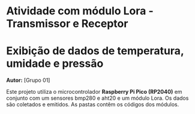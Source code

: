 # Atividade com módulo Lora - Transmissor e Receptor
# Exibição de dados de temperatura, umidade e pressão

**Autor:** [Grupo 01]  

Este projeto utiliza o microcontrolador **Raspberry Pi Pico (RP2040)** em conjunto com um sensores bmp280 e aht20 e um módulo Lora. Os dados são coletados e emitidos. As pastas contêm os códigos dos módulos.
